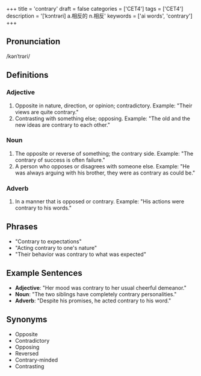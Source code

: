 +++
title = 'contrary'
draft = false
categories = ['CET4']
tags = ['CET4']
description = '[ˈkɔntrəri] a.相反的 n.相反'
keywords = ['ai words', 'contrary']
+++

## Pronunciation
/kənˈtrəri/

## Definitions
### Adjective
1. Opposite in nature, direction, or opinion; contradictory. Example: "Their views are quite contrary."
2. Contrasting with something else; opposing. Example: "The old and the new ideas are contrary to each other."

### Noun
1. The opposite or reverse of something; the contrary side. Example: "The contrary of success is often failure."
2. A person who opposes or disagrees with someone else. Example: "He was always arguing with his brother, they were as contrary as could be."

### Adverb
1. In a manner that is opposed or contrary. Example: "His actions were contrary to his words."

## Phrases
- "Contrary to expectations"
- "Acting contrary to one's nature"
- "Their behavior was contrary to what was expected"

## Example Sentences
- **Adjective**: "Her mood was contrary to her usual cheerful demeanor."
- **Noun**: "The two siblings have completely contrary personalities."
- **Adverb**: "Despite his promises, he acted contrary to his word."

## Synonyms
- Opposite
- Contradictory
- Opposing
- Reversed
- Contrary-minded
- Contrasting
